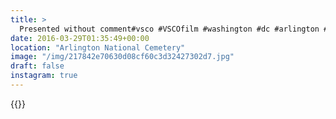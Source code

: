 ```yaml
---
title: >
  Presented without comment#vsco #VSCOfilm #washington #dc #arlington #arlingtoncemetery #compton
date: 2016-03-29T01:35:49+00:00
location: "Arlington National Cemetery"
image: "/img/217842e70630d08cf60c3d32427302d7.jpg"
draft: false
instagram: true
---
```


{{<photo src="/img/217842e70630d08cf60c3d32427302d7.jpg">}}
